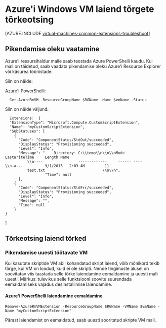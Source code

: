 <properties
   pageTitle="Tõrkeotsing Windows VM laiend tõrked | Microsoft Azure'i"
   description="Lisateavet Azure Windows VM laiend tõrgete tõrkeotsing"
   services="virtual-machines-windows"
   documentationCenter=""
   authors="kundanap"
   manager="timlt"
   editor=""
   tags="top-support-issue,azure-resource-manager"/>

<tags
   ms.service="virtual-machines-windows"
   ms.devlang="na"
   ms.topic="article"
   ms.tgt_pltfrm="vm-windows"
   ms.workload="infrastructure-services"
   ms.date="03/29/2016"
   ms.author="kundanap"/>

# <a name="troubleshooting-azure-windows-vm-extension-failures"></a>Azure'i Windows VM laiend tõrgete tõrkeotsing

[AZURE.INCLUDE [virtual-machines-common-extensions-troubleshoot](../../includes/virtual-machines-common-extensions-troubleshoot.md)]

## <a name="viewing-extension-status"></a>Pikendamise oleku vaatamine
Azure'i ressursihaldur malle saab teostada Azure PowerShelli kaudu. Kui mall on täidetud, saab vaadata pikendamise oleku Azure'i Resource Explorer või käsurea tööriistade.

Siin on näide:

Azure'i PowerShelli:

      Get-AzureRmVM -ResourceGroupName $RGName -Name $vmName -Status

Siin on näide väljund.

      Extensions:  {
      "ExtensionType": "Microsoft.Compute.CustomScriptExtension",
      "Name": "myCustomScriptExtension",
      "SubStatuses": [
        {
          "Code": "ComponentStatus/StdOut/succeeded",
          "DisplayStatus": "Provisioning succeeded",
          "Level": "Info",
          "Message": "    Directory: C:\\temp\\n\\n\\nMode                LastWriteTime     Length Name
              \\n----                -------------     ------ ----                              \\n-a---          9/1/2015   2:03 AM         11
              test.txt                          \\n\\n",
                      "Time": null
          },
        {
          "Code": "ComponentStatus/StdErr/succeeded",
          "DisplayStatus": "Provisioning succeeded",
          "Level": "Info",
          "Message": "",
          "Time": null
        }
    }
  ]

## <a name="troubleshooting-extension-failures"></a>Tõrkeotsing laiend tõrked

### <a name="re-running-the-extension-on-the-vm"></a>Pikendamise uuesti töötavate VM

Kui kasutate skriptide VM abil kohandatud skript laiend, võib mõnikord tekib tõrge, kui VM on loodud, kuid ei ole skripti. Nende tingimuste alusel on soovitatav viis taastada selle tõrke laiendamine eemaldamine ja uuesti malli uuesti.
Märkus: tulevikus selle funktsiooni soovite suurendada eemaldamiseks vajadus desinstallimise laiendamine.


#### <a name="remove-the-extension-from-azure-powershell"></a>Azure'i PowerShelli laiendamine eemaldamine

    Remove-AzureRmVMExtension -ResourceGroupName $RGName -VMName $vmName -Name "myCustomScriptExtension"

Pärast laiendamist on eemaldatud, saab uuesti sooritatud skripte VM mall.
